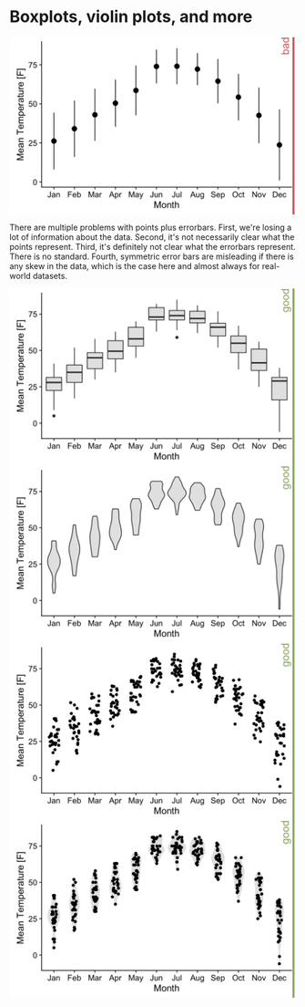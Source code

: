 
# Boxplots, violin plots, and more



<img src="boxplots_violins_files/figure-html/points-errorbars-1.png" width="576" style="display: block; margin: auto;" />

There are multiple problems with points plus errorbars. First, we're losing a lot of information about the data. Second, it's not necessarily clear what the points represent. Third, it's definitely not clear what the errorbars represent. There is no standard. Fourth, symmetric error bars are misleading if there is any skew in the data, which is the case here and almost always for real-world datasets.


<img src="boxplots_violins_files/figure-html/boxplots-1.png" width="576" style="display: block; margin: auto;" />

<img src="boxplots_violins_files/figure-html/violin-plots-1.png" width="576" style="display: block; margin: auto;" />

<img src="boxplots_violins_files/figure-html/jittered-points-1.png" width="576" style="display: block; margin: auto;" />

<img src="boxplots_violins_files/figure-html/sina-plots-1.png" width="576" style="display: block; margin: auto;" />

